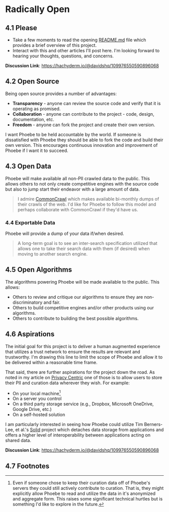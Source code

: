 # Radically Open

## 4.1 Please
- Take a few moments to read the opening [README.md](README.md) file which provides a brief overview of this project.
- Interact with this and other articles I'll post here. I'm looking forward to hearing your thoughts, questions, and concerns.

**Discussion Link**: https://hachyderm.io/@davidshq/109976550590896068

## 4.2 Open Source
Being open source provides a number of advantages:
- **Transparency** - anyone can review the source code and verify that it is operating as promised.
- **Collaboration** - anyone can contribute to the project - code, design, documentation, etc.
- **Freedom** - anyone can fork the project and create their own version.

I want Phoebe to be held accountable by the world. If someone is dissatisfied with Phoebe they should be able to fork the code and build their own version. This encourages continuous innovation and improvement of Phoebe if I want it to succeed.

## 4.3 Open Data
Phoebe will make available all non-PII crawled data to the public. This allows others to not only create competitive engines with the source code but also to jump start their endeavor with a large amount of data.

> I admire [CommonCrawl](https://commoncrawl.org) which makes available bi-monthly dumps of their crawls of the web. I'd like for Phoebe to follow this model and perhaps collaborate with CommonCrawl if they'd have us.

### 4.4 Exportable Data
Phoebe will provide a dump of your data if/when desired.

> A long-term goal is to see an inter-search specification utilized that allows one to take their search data with them (if desired) when moving to another search engine.

## 4.5 Open Algorithms
The algorithms powering Phoebe will be made available to the public. This allows:

- Others to review and critique our algorithms to ensure they are non-discriminatory and fair.
- Others to build competitive engines and/or other products using our algorithms.
- Others to contribute to building the best possible algorithms.

## 4.6 Aspirations
The initial goal for this project is to deliver a human augmented experience that utilizes a trust network to ensure the results are relevant and trustworthy. I'm drawing this line to limit the scope of Phoebe and allow it to be delivered within a reasonable time frame.

That said, there are further aspirations for the project down the road. As noted in my article on [Privacy Centric](S03.%20Privacy%20Centric.md) one of those is to allow users to store their PII and curation data wherever they wish. For example:
- On your local machine[^local]
- On a server you control
- On a third party storage service (e.g., Dropbox, Microsoft OneDrive, Google Drive, etc.)
- On a self-hosted solution

I am particularly interested in seeing how Phoebe could utilize Tim Berners-Lee, et al.'s [Solid](https://solid.inrupt.com/) project which detaches data storage from applications and offers a higher level of interoperability between applications acting on shared data.

**Discussion Link**: https://hachyderm.io/@davidshq/109976550590896068


## 4.7 Footnotes
[^local]: Even if someone chose to keep their curation data off of Phoebe's servers they could still actively contribute to curation. That is, they might explicitly allow Phoebe to read and utilize the data in it's anonymized and aggregate form. This raises some significant technical hurtles but is something I'd like to explore in the future.